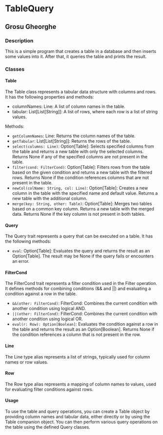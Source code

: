  # TableQuery
 
## Grosu Gheorghe

### Description

This is a simple program that creates a table in a database and then inserts some values into it. After that, it queries the table and prints the result.

### Classes

#### Table

The Table class represents a tabular data structure with columns and rows. It has the following properties and methods:

- columnNames: Line: A list of column names in the table.
- tabular: List[List[String]]: A list of rows, where each row is a list of string values.

Methods:

- `getColumnNames`: Line: Returns the column names of the table.
- `getTabular`: List[List[String]]: Returns the rows of the table.
- `select(columns: Line)`: Option[Table]: Selects specified columns from the table and returns a new table with only the selected columns. Returns None if any of the specified columns are not present in the table.
- `filter(cond: FilterCond)`: Option[Table]: Filters rows from the table based on the given condition and returns a new table with the filtered rows. Returns None if the condition references columns that are not present in the table.
- `newCol(colName: String, col: Line)`: Option[Table]: Creates a new column in the table with the specified name and default value. Returns a new table with the additional column.
- `merge(key: String, other: Table)`: Option[Table]: Merges two tables based on a common key column. Returns a new table with the merged data. Returns None if the key column is not present in both tables.

#### Query
The Query trait represents a query that can be executed on a table. It has the following methods:
- `eval`: Option[Table]: Evaluates the query and returns the result as an Option[Table]. The result may be None if the query fails or encounters an error.

#### FilterCond
The FilterCond trait represents a filter condition used in the Filter operation. It defines methods for combining conditions (&& and ||) and evaluating a condition against a row in the table.

- `&&(other: FilterCond)`: FilterCond: Combines the current condition with another condition using logical AND.
- `||(other: FilterCond)`: FilterCond: Combines the current condition with another condition using logical OR.
- `eval(r: Row): Option[Boolean]`: Evaluates the condition against a row in the table and returns the result as an Option[Boolean]. Returns None if the condition references a column that is not present in the row.

#### Line
The Line type alias represents a list of strings, typically used for column names or row values.

#### Row
The Row type alias represents a mapping of column names to values, used for evaluating filter conditions against rows.

#### Usage
To use the table and query operations, you can create a Table object by providing column names and tabular data, either directly or by using the Table companion object. You can then perform various query operations on the table using the defined Query classes.